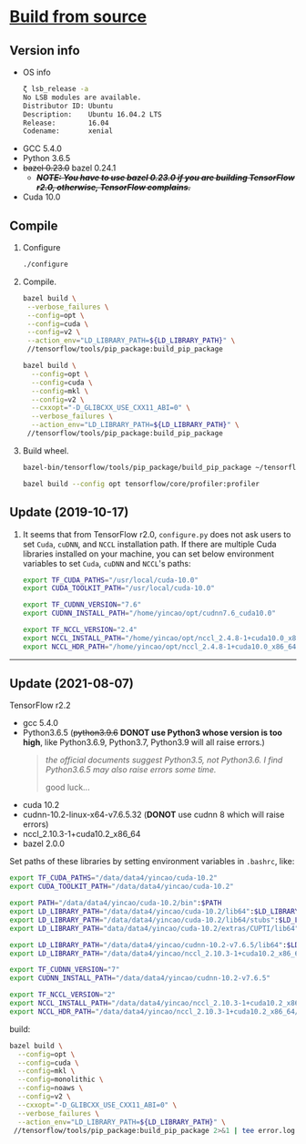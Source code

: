 # [Build from source](https://www.tensorflow.org/install/source)

## Version info

- OS info
    ```bash
    ζ lsb_release -a
    No LSB modules are available.
    Distributor ID: Ubuntu
    Description:    Ubuntu 16.04.2 LTS
    Release:        16.04
    Codename:       xenial
    ```
- GCC 5.4.0
- Python 3.6.5
- ~~bazel 0.23.0~~ bazel 0.24.1
    - ~~_**NOTE: You have to use bazel 0.23.0 if you are building TensorFlow r2.0, otherwise, TensorFlow complains.**_~~
- Cuda 10.0

## Compile

1. Configure
    ```bash
    ./configure
    ```

2. Compile.

    ```bash
    bazel build \
     --verbose_failures \
     --config=opt \
     --config=cuda \
     --config=v2 \
     --action_env="LD_LIBRARY_PATH=${LD_LIBRARY_PATH}" \
     //tensorflow/tools/pip_package:build_pip_package
    ```

    ```bash
    bazel build \
      --config=opt \
      --config=cuda \
      --config=mkl \
      --config=v2 \
      --cxxopt="-D_GLIBCXX_USE_CXX11_ABI=0" \
      --verbose_failures \
      --action_env="LD_LIBRARY_PATH=${LD_LIBRARY_PATH}" \
     //tensorflow/tools/pip_package:build_pip_package
    ```
3. Build wheel.

    ```bash
    bazel-bin/tensorflow/tools/pip_package/build_pip_package ~/tensorflow_package
    ```

    ```bash
    bazel build --config opt tensorflow/core/profiler:profiler
    ```

## Update (2019-10-17)

1. It seems that from TensorFlow r2.0, `configure.py` does not ask users to set `Cuda`, `cuDNN`, and `NCCL` installation path. If there are multiple Cuda libraries installed on your machine, you can set below environment variables to set `Cuda`, `cuDNN` and `NCCL`'s paths:

    ```bash
    export TF_CUDA_PATHS="/usr/local/cuda-10.0"
    export CUDA_TOOLKIT_PATH="/usr/local/cuda-10.0"

    export TF_CUDNN_VERSION="7.6"
    export CUDNN_INSTALL_PATH="/home/yincao/opt/cudnn7.6_cuda10.0"

    export TF_NCCL_VERSION="2.4"
    export NCCL_INSTALL_PATH="/home/yincao/opt/nccl_2.4.8-1+cuda10.0_x86_64"
    export NCCL_HDR_PATH="/home/yincao/opt/nccl_2.4.8-1+cuda10.0_x86_64/include"
    ```


---

## Update (2021-08-07)

TensorFlow r2.2

- gcc 5.4.0
- Python3.6.5 (~~python3.9.6~~ **DONOT use Python3 whose version is too high**, like Python3.6.9, Python3.7, Python3.9 will all raise errors.)
    > _the official documents suggest Python3.5, not Python3.6. I find Python3.6.5 may also raise errors some time._
    >
    > good luck...
- cuda 10.2
- cudnn-10.2-linux-x64-v7.6.5.32 (**DONOT** use cudnn 8 which will raise errors)
- nccl_2.10.3-1+cuda10.2_x86_64
- bazel 2.0.0

Set paths of these libraries by setting environment variables in `.bashrc`, like:

```bash
export TF_CUDA_PATHS="/data/data4/yincao/cuda-10.2"
export CUDA_TOOLKIT_PATH="/data/data4/yincao/cuda-10.2"

export PATH="/data/data4/yincao/cuda-10.2/bin":$PATH
export LD_LIBRARY_PATH="/data/data4/yincao/cuda-10.2/lib64":$LD_LIBRARY_PATH
export LD_LIBRARY_PATH="/data/data4/yincao/cuda-10.2/lib64/stubs":$LD_LIBRARY_PATH
export LD_LIBRARY_PATH="data/data4/yincao/cuda-10.2/extras/CUPTI/lib64":$LD_LIBRARY_PATH

export LD_LIBRARY_PATH="/data/data4/yincao/cudnn-10.2-v7.6.5/lib64":$LD_LIBRARY_PATH
export LD_LIBRARY_PATH="/data/data4/yincao/nccl_2.10.3-1+cuda10.2_x86_64/lib":$LD_LIBRARY_PATH

export TF_CUDNN_VERSION="7"
export CUDNN_INSTALL_PATH="/data/data4/yincao/cudnn-10.2-v7.6.5"

export TF_NCCL_VERSION="2"
export NCCL_INSTALL_PATH="/data/data4/yincao/nccl_2.10.3-1+cuda10.2_x86_64"
export NCCL_HDR_PATH="/data/data4/yincao/nccl_2.10.3-1+cuda10.2_x86_64/include"
```

build:

```bash
bazel build \
  --config=opt \
  --config=cuda \
  --config=mkl \
  --config=monolithic \
  --config=noaws \
  --config=v2 \
  --cxxopt="-D_GLIBCXX_USE_CXX11_ABI=0" \
  --verbose_failures \
  --action_env="LD_LIBRARY_PATH=${LD_LIBRARY_PATH}" \
 //tensorflow/tools/pip_package:build_pip_package 2>&1 | tee error.log
```



